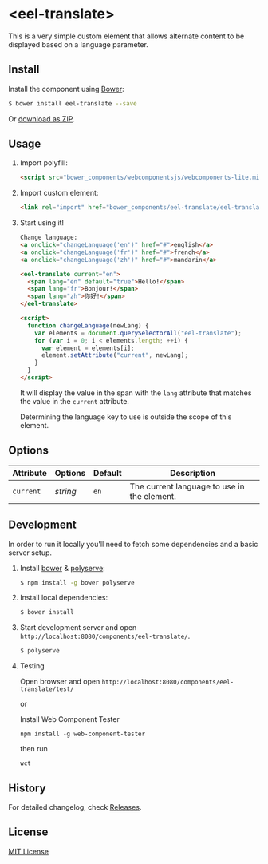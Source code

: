 # &lt;eel-translate&gt;

This is a very simple custom element that allows alternate content to be displayed based on a language parameter.



## Install

Install the component using [Bower](http://bower.io/):

```sh
$ bower install eel-translate --save
```

Or [download as ZIP](https://github.com/my-user/eel-translate/archive/master.zip).

## Usage

1. Import polyfill:

    ```html
    <script src="bower_components/webcomponentsjs/webcomponents-lite.min.js"></script>
    ```

2. Import custom element:

    ```html
    <link rel="import" href="bower_components/eel-translate/eel-translate.html">
    ```

3. Start using it!



    ```html
    Change language:
    <a onclick="changeLanguage('en')" href="#">english</a>
    <a onclick="changeLanguage('fr')" href="#">french</a>
    <a onclick="changeLanguage('zh')" href="#">mandarin</a>

    <eel-translate current="en">
      <span lang="en" default="true">Hello!</span>
      <span lang="fr">Bonjour!</span>
      <span lang="zh">你好!</span>
    </eel-translate>

    <script>
      function changeLanguage(newLang) {
        var elements = document.querySelectorAll("eel-translate");
        for (var i = 0; i < elements.length; ++i) {
          var element = elements[i];
          element.setAttribute("current", newLang);
        }
      }
    </script>
    ```
    It will display the value in the span with the `lang` attribute that matches the value in the `current` attribute.

    Determining the language key to use is outside the scope of this element.


## Options

Attribute         | Options     | Default      | Description
---               | ---         | ---          | ---
`current`         | *string*    | `en`         | The current language to use in the element.



## Development

In order to run it locally you'll need to fetch some dependencies and a basic server setup.

1. Install [bower](http://bower.io/) & [polyserve](https://npmjs.com/polyserve):

    ```sh
    $ npm install -g bower polyserve
    ```

2. Install local dependencies:

    ```sh
    $ bower install
    ```

3. Start development server and open `http://localhost:8080/components/eel-translate/`.

    ```sh
    $ polyserve
    ```

4. Testing

   Open browser and open `http://localhost:8080/components/eel-translate/test/`

   or

   Install Web Component Tester

   `npm install -g web-component-tester`

   then run

   `wct`

## History

For detailed changelog, check [Releases](https://github.com/my-user/eel-translate/releases).

## License

[MIT License](http://opensource.org/licenses/MIT)
